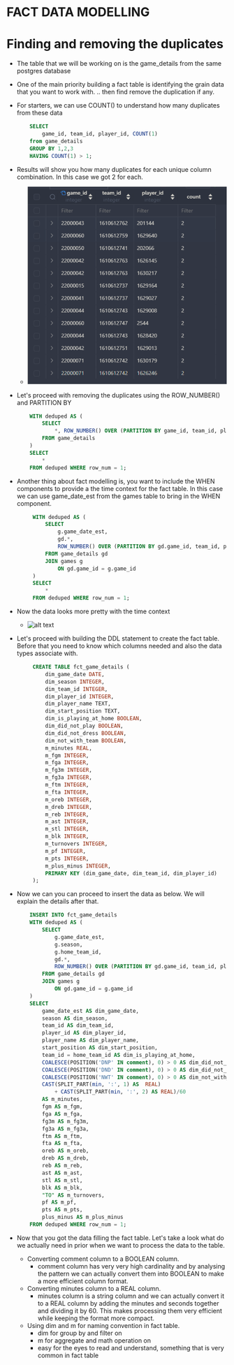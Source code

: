 # FACT DATA MODELLING

# Finding and removing the duplicates

- The table that we will be working on is the game_details from the same postgres database

- One of the main priority building a fact table is identifying the grain data that you want to work with. .. then find remove the duplication if any.
- For starters, we can use COUNT() to understand how many duplicates from these data

    ```sql
        SELECT 
            game_id, team_id, player_id, COUNT(1)
        from game_details
        GROUP BY 1,2,3
        HAVING COUNT(1) > 1;
    ```

- Results will show you how many duplicates for each unique column combination. In this case we got 2 for each.

    - ![alt text](image-1.png)

- Let's proceed with removing the duplicates using the ROW_NUMBER() and PARTITION BY

    ```sql
        WITH deduped AS (
            SELECT
                *, ROW_NUMBER() OVER (PARTITION BY game_id, team_id, player_id) AS row_num
            FROM game_details
        )
        SELECT
            *
        FROM deduped WHERE row_num = 1;
    ```

- Another thing about fact modelling is, you want to include the WHEN components to provide a the time context for the fact table. In this case we can use game_date_est from the games table to bring in the WHEN component.

   ```sql
        WITH deduped AS (
            SELECT
                g.game_date_est,
                gd.*,
                ROW_NUMBER() OVER (PARTITION BY gd.game_id, team_id, player_id ORDER BY g.game_date_est) AS row_num
            FROM game_details gd
            JOIN games g
                ON gd.game_id = g.game_id
        )
        SELECT
            *
        FROM deduped WHERE row_num = 1;
    ```

- Now the data looks more pretty with the time context

    - ![alt text](image-2.png)

- Let's proceed with building the DDL statement to create the fact table. Before that you need to know which columns needed and also the data types associate with.

   ```sql
        CREATE TABLE fct_game_details (
            dim_game_date DATE,
            dim_season INTEGER,
            dim_team_id INTEGER,
            dim_player_id INTEGER,
            dim_player_name TEXT,
            dim_start_position TEXT,
            dim_is_playing_at_home BOOLEAN,
            dim_did_not_play BOOLEAN,
            dim_did_not_dress BOOLEAN,
            dim_not_with_team BOOLEAN,
            m_minutes REAL,
            m_fgm INTEGER,
            m_fga INTEGER,
            m_fg3m INTEGER,
            m_fg3a INTEGER,
            m_ftm INTEGER,
            m_fta INTEGER,
            m_oreb INTEGER,
            m_dreb INTEGER,
            m_reb INTEGER,
            m_ast INTEGER,
            m_stl INTEGER,
            m_blk INTEGER,
            m_turnovers INTEGER,
            m_pf INTEGER,
            m_pts INTEGER,
            m_plus_minus INTEGER,
            PRIMARY KEY (dim_game_date, dim_team_id, dim_player_id)
        );
    ```

- Now we can you can proceed to insert the data as below. We will explain the details after that.

    ```sql
        INSERT INTO fct_game_details
        WITH deduped AS (
            SELECT
                g.game_date_est,
                g.season,
                g.home_team_id,
                gd.*,
                ROW_NUMBER() OVER (PARTITION BY gd.game_id, team_id, player_id ORDER BY g.game_date_est) AS row_num
            FROM game_details gd
            JOIN games g
                ON gd.game_id = g.game_id
        )
        SELECT
            game_date_est AS dim_game_date,
            season AS dim_season,
            team_id AS dim_team_id,
            player_id AS dim_player_id,
            player_name AS dim_player_name,
            start_position AS dim_start_position,
            team_id = home_team_id AS dim_is_playing_at_home,
            COALESCE(POSITION('DNP' IN comment), 0) > 0 AS dim_did_not_play,
            COALESCE(POSITION('DND' IN comment), 0) > 0 AS dim_did_not_dress,
            COALESCE(POSITION('NWT' IN comment), 0) > 0 AS dim_not_with_team,
            CAST(SPLIT_PART(min, ':', 1) AS  REAL)
                + CAST(SPLIT_PART(min, ':', 2) AS REAL)/60
            AS m_minutes,
            fgm AS m_fgm,
            fga AS m_fga,
            fg3m AS m_fg3m, 
            fg3a AS m_fg3a,
            ftm AS m_ftm,
            fta AS m_fta,
            oreb AS m_oreb,
            dreb AS m_dreb,
            reb AS m_reb,
            ast AS m_ast,
            stl AS m_stl,
            blk AS m_blk,
            "TO" AS m_turnovers,
            pf AS m_pf,
            pts AS m_pts,
            plus_minus AS m_plus_minus
        FROM deduped WHERE row_num = 1;
    ```

- Now that you got the data filling the fact table. Let's take a look what do we actually need in prior when we want to process the data to the table.

    - Converting comment column to a BOOLEAN column.
        - comment column has very very high cardinality and by analysing the pattern we can actually convert them into BOOLEAN to make a more efficient column format.
    - Converting minutes column to a REAL column.
        - minutes column is a string column and we can actually convert it to a REAL column by adding the minutes and seconds together and dividing it by 60. This makes processing them very efficient while keeping the format more compact.
    - Using dim and m for naming convention in fact table.
       - dim for group by and filter on
       - m for aggregate and math operation on
       - easy for the eyes to read and understand, something that is very common in fact table